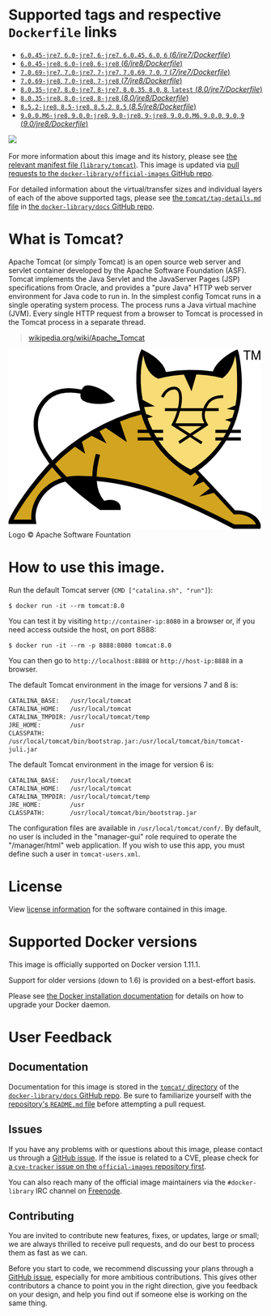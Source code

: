 # Supported tags and respective `Dockerfile` links

-	[`6.0.45-jre7`, `6.0-jre7`, `6-jre7`, `6.0.45`, `6.0`, `6` (*6/jre7/Dockerfile*)](https://github.com/docker-library/tomcat/blob/ec75141e3cb6276b07d66c16042152e2d4de119c/6/jre7/Dockerfile)
-	[`6.0.45-jre8`, `6.0-jre8`, `6-jre8` (*6/jre8/Dockerfile*)](https://github.com/docker-library/tomcat/blob/ec75141e3cb6276b07d66c16042152e2d4de119c/6/jre8/Dockerfile)
-	[`7.0.69-jre7`, `7.0-jre7`, `7-jre7`, `7.0.69`, `7.0`, `7` (*7/jre7/Dockerfile*)](https://github.com/docker-library/tomcat/blob/ec75141e3cb6276b07d66c16042152e2d4de119c/7/jre7/Dockerfile)
-	[`7.0.69-jre8`, `7.0-jre8`, `7-jre8` (*7/jre8/Dockerfile*)](https://github.com/docker-library/tomcat/blob/ec75141e3cb6276b07d66c16042152e2d4de119c/7/jre8/Dockerfile)
-	[`8.0.35-jre7`, `8.0-jre7`, `8-jre7`, `8.0.35`, `8.0`, `8`, `latest` (*8.0/jre7/Dockerfile*)](https://github.com/docker-library/tomcat/blob/d08341e2ed934abd7ff1baa0c26d6eac4f45f73a/8.0/jre7/Dockerfile)
-	[`8.0.35-jre8`, `8.0-jre8`, `8-jre8` (*8.0/jre8/Dockerfile*)](https://github.com/docker-library/tomcat/blob/d08341e2ed934abd7ff1baa0c26d6eac4f45f73a/8.0/jre8/Dockerfile)
-	[`8.5.2-jre8`, `8.5-jre8`, `8.5.2`, `8.5` (*8.5/jre8/Dockerfile*)](https://github.com/docker-library/tomcat/blob/d08341e2ed934abd7ff1baa0c26d6eac4f45f73a/8.5/jre8/Dockerfile)
-	[`9.0.0.M6-jre8`, `9.0.0-jre8`, `9.0-jre8`, `9-jre8`, `9.0.0.M6`, `9.0.0`, `9.0`, `9` (*9.0/jre8/Dockerfile*)](https://github.com/docker-library/tomcat/blob/d08341e2ed934abd7ff1baa0c26d6eac4f45f73a/9.0/jre8/Dockerfile)

[![](https://badge.imagelayers.io/tomcat:latest.svg)](https://imagelayers.io/?images=tomcat:6.0.45-jre7,tomcat:6.0.45-jre8,tomcat:7.0.69-jre7,tomcat:7.0.69-jre8,tomcat:8.0.35-jre7,tomcat:8.0.35-jre8,tomcat:8.5.2-jre8,tomcat:9.0.0.M6-jre8)

For more information about this image and its history, please see [the relevant manifest file (`library/tomcat`)](https://github.com/docker-library/official-images/blob/master/library/tomcat). This image is updated via [pull requests to the `docker-library/official-images` GitHub repo](https://github.com/docker-library/official-images/pulls?q=label%3Alibrary%2Ftomcat).

For detailed information about the virtual/transfer sizes and individual layers of each of the above supported tags, please see [the `tomcat/tag-details.md` file](https://github.com/docker-library/docs/blob/master/tomcat/tag-details.md) in [the `docker-library/docs` GitHub repo](https://github.com/docker-library/docs).

# What is Tomcat?

Apache Tomcat (or simply Tomcat) is an open source web server and servlet container developed by the Apache Software Foundation (ASF). Tomcat implements the Java Servlet and the JavaServer Pages (JSP) specifications from Oracle, and provides a "pure Java" HTTP web server environment for Java code to run in. In the simplest config Tomcat runs in a single operating system process. The process runs a Java virtual machine (JVM). Every single HTTP request from a browser to Tomcat is processed in the Tomcat process in a separate thread.

> [wikipedia.org/wiki/Apache_Tomcat](https://en.wikipedia.org/wiki/Apache_Tomcat)

![logo](https://raw.githubusercontent.com/docker-library/docs/8e31eb93a02d504d0cfe1da435aa31b377fc627d/tomcat/logo.png)Logo &copy; Apache Software Fountation

# How to use this image.

Run the default Tomcat server (`CMD ["catalina.sh", "run"]`):

```console
$ docker run -it --rm tomcat:8.0
```

You can test it by visiting `http://container-ip:8080` in a browser or, if you need access outside the host, on port 8888:

```console
$ docker run -it --rm -p 8888:8080 tomcat:8.0
```

You can then go to `http://localhost:8888` or `http://host-ip:8888` in a browser.

The default Tomcat environment in the image for versions 7 and 8 is:

	CATALINA_BASE:   /usr/local/tomcat
	CATALINA_HOME:   /usr/local/tomcat
	CATALINA_TMPDIR: /usr/local/tomcat/temp
	JRE_HOME:        /usr
	CLASSPATH:       /usr/local/tomcat/bin/bootstrap.jar:/usr/local/tomcat/bin/tomcat-juli.jar

The default Tomcat environment in the image for version 6 is:

	CATALINA_BASE:   /usr/local/tomcat
	CATALINA_HOME:   /usr/local/tomcat
	CATALINA_TMPDIR: /usr/local/tomcat/temp
	JRE_HOME:        /usr
	CLASSPATH:       /usr/local/tomcat/bin/bootstrap.jar

The configuration files are available in `/usr/local/tomcat/conf/`. By default, no user is included in the "manager-gui" role required to operate the "/manager/html" web application. If you wish to use this app, you must define such a user in `tomcat-users.xml`.

# License

View [license information](https://www.apache.org/licenses/LICENSE-2.0) for the software contained in this image.

# Supported Docker versions

This image is officially supported on Docker version 1.11.1.

Support for older versions (down to 1.6) is provided on a best-effort basis.

Please see [the Docker installation documentation](https://docs.docker.com/installation/) for details on how to upgrade your Docker daemon.

# User Feedback

## Documentation

Documentation for this image is stored in the [`tomcat/` directory](https://github.com/docker-library/docs/tree/master/tomcat) of the [`docker-library/docs` GitHub repo](https://github.com/docker-library/docs). Be sure to familiarize yourself with the [repository's `README.md` file](https://github.com/docker-library/docs/blob/master/README.md) before attempting a pull request.

## Issues

If you have any problems with or questions about this image, please contact us through a [GitHub issue](https://github.com/docker-library/tomcat/issues). If the issue is related to a CVE, please check for [a `cve-tracker` issue on the `official-images` repository first](https://github.com/docker-library/official-images/issues?q=label%3Acve-tracker).

You can also reach many of the official image maintainers via the `#docker-library` IRC channel on [Freenode](https://freenode.net).

## Contributing

You are invited to contribute new features, fixes, or updates, large or small; we are always thrilled to receive pull requests, and do our best to process them as fast as we can.

Before you start to code, we recommend discussing your plans through a [GitHub issue](https://github.com/docker-library/tomcat/issues), especially for more ambitious contributions. This gives other contributors a chance to point you in the right direction, give you feedback on your design, and help you find out if someone else is working on the same thing.

